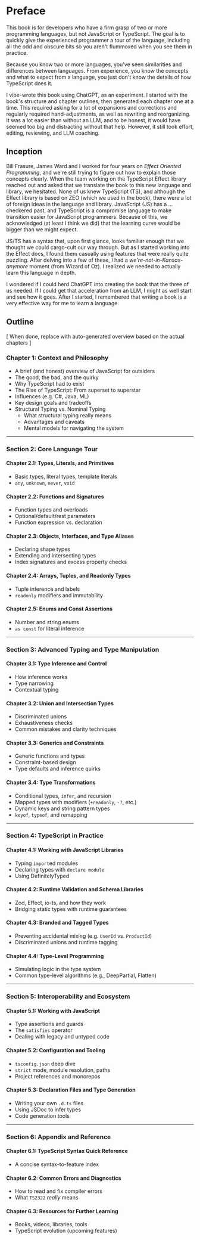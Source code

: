 # Preface

This book is for developers who have a firm grasp of two or more programming languages, but not JavaScript or TypeScript.
The goal is to quickly give the experienced programmer a tour of the language,
including all the odd and obscure bits so you aren't flummoxed when you see them in practice.

Because you know two or more languages, you've seen similarities and differences between languages.
From experience, you know the concepts and what to expect from a language, you just don't know the details of how TypeScript does it.

I vibe-wrote this book using ChatGPT, as an experiment.
I started with the book's structure and chapter outlines, then generated each chapter one at a time.
This required asking for a lot of expansions and corrections and regularly required hand-adjustments, as well as rewriting and reorganizing.
It was a lot easier than without an LLM, and to be honest, it would have seemed too big and distracting without that help.
However, it still took effort, editing, reviewing, and LLM coaching.

## Inception

Bill Frasure, James Ward and I worked for four years on _Effect Oriented Programming_, and we're still trying to figure out how to explain those concepts clearly.
When the team working on the TypeScript Effect library reached out and asked that we translate the book to this new language and library, we hesitated.
None of us knew TypeScript (TS), and although the Effect library is based on ZEO (which we used in the book), 
there were a lot of foreign ideas in the language and library.
JavaScript (JS) has a ... checkered past, and TypeScript is a compromise language to make transition easier for JavaScript programmers.
Because of this, we acknowledged (at least I think we did) that the learning curve would be bigger than we might expect.

JS/TS has a syntax that, upon first glance, looks familiar enough that we thought we could cargo-cult our way through.
But as I started working into the Effect docs, I found them casually using features that were really quite puzzling.
After delving into a few of these, I had a _we're-not-in-Kansas-anymore_ moment (from Wizard of Oz).
I realized we needed to actually learn this language in depth.

I wondered if I could herd ChatGPT into creating the book that the three of us needed.
If I could get that acceleration from an LLM, I might as well start and see how it goes.
After I started, I remembered that writing a book is a very effective way for me to learn a language.

## Outline

[ When done, replace with auto-generated overview based on the actual chapters ]

### Chapter 1: Context and Philosophy

* A brief (and honest) overview of JavaScript for outsiders
* The good, the bad, and the quirky
* Why TypeScript had to exist
* The Rise of TypeScript: From superset to superstar
* Influences (e.g. C#, Java, ML)
* Key design goals and tradeoffs
* Structural Typing vs. Nominal Typing
  * What structural typing really means
  * Advantages and caveats
  * Mental models for navigating the system

---

### Section 2: Core Language Tour

#### Chapter 2.1: Types, Literals, and Primitives

* Basic types, literal types, template literals
* `any`, `unknown`, `never`, `void`

#### Chapter 2.2: Functions and Signatures

* Function types and overloads
* Optional/default/rest parameters
* Function expression vs. declaration

#### Chapter 2.3: Objects, Interfaces, and Type Aliases

* Declaring shape types
* Extending and intersecting types
* Index signatures and excess property checks

#### Chapter 2.4: Arrays, Tuples, and Readonly Types

* Tuple inference and labels
* `readonly` modifiers and immutability

#### Chapter 2.5: Enums and Const Assertions

* Number and string enums
* `as const` for literal inference

---

### Section 3: Advanced Typing and Type Manipulation

#### Chapter 3.1: Type Inference and Control

* How inference works
* Type narrowing
* Contextual typing

#### Chapter 3.2: Union and Intersection Types

* Discriminated unions
* Exhaustiveness checks
* Common mistakes and clarity techniques

#### Chapter 3.3: Generics and Constraints

* Generic functions and types
* Constraint-based design
* Type defaults and inference quirks

#### Chapter 3.4: Type Transformations

* Conditional types, `infer`, and recursion
* Mapped types with modifiers (`+readonly`, `-?`, etc.)
* Dynamic keys and string pattern types
* `keyof`, `typeof`, and remapping

---

### Section 4: TypeScript in Practice

#### Chapter 4.1: Working with JavaScript Libraries

* Typing `import`ed modules
* Declaring types with `declare module`
* Using DefinitelyTyped

#### Chapter 4.2: Runtime Validation and Schema Libraries

* Zod, Effect, io-ts, and how they work
* Bridging static types with runtime guarantees

#### Chapter 4.3: Branded and Tagged Types

* Preventing accidental mixing (e.g. `UserId` vs. `ProductId`)
* Discriminated unions and runtime tagging

#### Chapter 4.4: Type-Level Programming

* Simulating logic in the type system
* Common type-level algorithms (e.g., DeepPartial, Flatten)

---

### Section 5: Interoperability and Ecosystem

#### Chapter 5.1: Working with JavaScript

* Type assertions and guards
* The `satisfies` operator
* Dealing with legacy and untyped code

#### Chapter 5.2: Configuration and Tooling

* `tsconfig.json` deep dive
* `strict` mode, module resolution, paths
* Project references and monorepos

#### Chapter 5.3: Declaration Files and Type Generation

* Writing your own `.d.ts` files
* Using JSDoc to infer types
* Code generation tools

---

### Section 6: Appendix and Reference

#### Chapter 6.1: TypeScript Syntax Quick Reference

* A concise syntax-to-feature index

#### Chapter 6.2: Common Errors and Diagnostics

* How to read and fix compiler errors
* What `TS2322` *really* means

#### Chapter 6.3: Resources for Further Learning

* Books, videos, libraries, tools
* TypeScript evolution (upcoming features)
